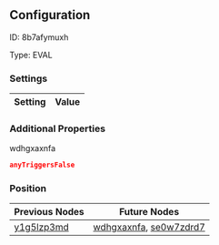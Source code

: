 # <nil>
## Configuration
ID:  8b7afymuxh

Type: EVAL 


### Settings
| Setting | Value  |
| :------------------------ | ---------------------------------------- |
 




### Additional Properties
wdhgxaxnfa
 ```json 
anyTriggersFalse
```




### Position
| Previous Nodes | Future Nodes |
| :------------- | ------------ |
| [y1g5lzp3md](./y1g5lzp3md.md) | [wdhgxaxnfa](./wdhgxaxnfa.md), [se0w7zdrd7](./se0w7zdrd7.md) |